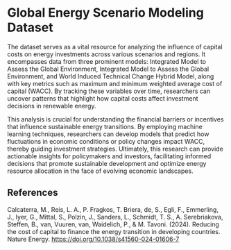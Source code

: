 # Global Energy Scenario Modeling Dataset
  The dataset serves as a vital resource for analyzing the influence of capital costs on energy investments across various scenarios and regions. It encompasses data from three prominent models: Integrated Model to Assess the Global Environment, Integrated Model to Assess the Global Environment, and World Induced Technical Change Hybrid Model, along with key metrics such as maximum and minimum weighted average cost of capital (WACC). By tracking these variables over time, researchers can uncover patterns that highlight how capital costs affect investment decisions in renewable energy.

  This analysis is crucial for understanding the financial barriers or incentives that influence sustainable energy transitions. By employing machine learning techniques, researchers can develop models that predict how fluctuations in economic conditions or policy changes impact WACC, thereby guiding investment strategies. Ultimately, this research can provide actionable insights for policymakers and investors, facilitating informed decisions that promote sustainable development and optimize energy resource allocation in the face of evolving economic landscapes.

## References
Calcaterra, M., Reis, L. A., P. Fragkos, T. Briera, de, S., Egli, F., Emmerling, J., Iyer, G., Mittal, S., Polzin, J., Sanders, L., Schmidt, T. S., A. Serebriakova, Steffen, B., van, Vuuren, van, Waidelich, P., & M. Tavoni. (2024). Reducing the cost of capital to finance the energy transition in developing countries. Nature Energy. https://doi.org/10.1038/s41560-024-01606-7

